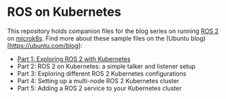 # ROS on Kubernetes

This repository holds companion files for the blog series on running [ROS 2](https://index.ros.org/doc/ros2/) on [microk8s](https://microk8s.io/). Find more about these sample files on the (Ubuntu blog)[https://ubuntu.com/blog]:

 - [Part 1: Exploring ROS 2 with Kubernetes](https://ubuntu.com/blog/exploring-ros-2-with-kubernetes)
 - Part 2: ROS 2 on Kubernetes: a simple talker and listener setup
 - Part 3: Exploring different ROS 2 Kubernetes configurations
 - Part 4: Setting up a multi-node ROS 2 Kubernetes cluster
 - Part 5: Adding a ROS 2 service to your Kubernetes cluster
